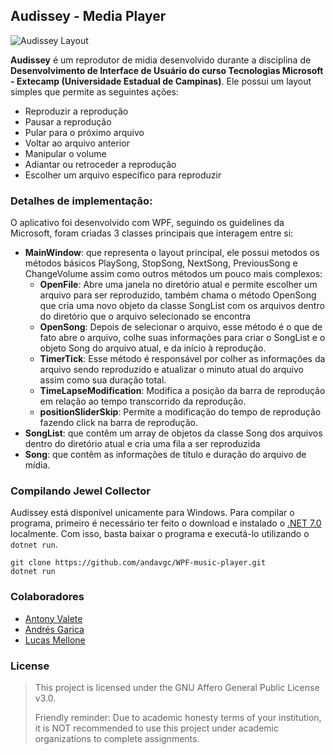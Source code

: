 ## Audissey - Media Player
<img src="https://github.com/andavgc/WPF-music-player/assets/108239558/cae23ebe-227d-4905-82cc-50e590d95eb1" 
      alt="Audissey Layout" 
      align=center 
      style="display: block;
            margin-left: auto;
            margin-right: auto;"
/>

**Audissey** é um reprodutor de midia desenvolvido durante a disciplina de **Desenvolvimento de Interface de Usuário do curso Tecnologias Microsoft - Extecamp (Universidade Estadual de Campinas)**. 
Ele possui um layout simples que permite as seguintes ações:
- Reproduzir a reprodução
- Pausar a reprodução
- Pular para o próximo arquivo
- Voltar ao arquivo anterior
- Manipular o volume
- Adiantar ou retroceder a reprodução
- Escolher um arquivo específico para reproduzir


### Detalhes de implementação:

O aplicativo foi desenvolvido com WPF, seguindo os guidelines da Microsoft, foram criadas 3 classes principais que interagem entre si:
- **MainWindow**: que representa o layout principal, ele possui metodos os métodos básicos PlaySong, StopSong, NextSong, PreviousSong e ChangeVolume assim como outros métodos um pouco mais complexos:
  - **OpenFile**: Abre uma janela no diretório atual e permite escolher um arquivo para ser reproduzido, também chama o método OpenSong que cria uma novo objeto da classe SongList com os arquivos dentro do diretório que o arquivo selecionado se encontra
  - **OpenSong**: Depois de selecionar o arquivo, esse método é o que de fato abre o arquivo, colhe suas informações para criar o SongList e o objeto Song do arquivo atual, e da início à reprodução.
  - **TimerTick**: Esse método é responsável por colher as informações da arquivo sendo reproduzido e atualizar o minuto atual do arquivo assim como sua duração total.
  - **TimeLapseModification**: Modifica a posição da barra de reprodução em relação ao tempo transcorrido da reprodução.
  - **positionSliderSkip**: Permite a modificação do tempo de reprodução fazendo click na barra de reprodução.
- **SongList**: que contêm um array de objetos da classe Song dos arquivos dentro do diretório atual e cria uma fila a ser reproduzida 
- **Song**: que contêm as informações de título e duração do arquivo de mídia.

### Compilando Jewel Collector
Audissey está disponível unicamente para Windows. Para compilar o programa, primeiro é necessário ter feito o download e instalado o [.NET 7.0](https://dotnet.microsoft.com/en-us/download/dotnet/7.0) localmente.
Com  isso, basta baixar o programa e executá-lo utilizando o `dotnet run`.
```shell
git clone https://github.com/andavgc/WPF-music-player.git
dotnet run
```

### Colaboradores
- [Antony Valete](https://github.com/AntonyValete)
- [Andrés Garica](https://github.com/andavgc)
- [Lucas Mellone](https://github.com/lknknm)

### License
> This project is licensed under the GNU Affero General Public License v3.0. 
>
> Friendly reminder: Due to academic honesty terms of your institution, it is NOT recommended to use this project under academic organizations to complete assignments.
